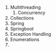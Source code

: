 1. Multithreading
	1. Concurrency
2. Collections
3. Spring
4. Springboot
5. Exception Handling
6. Enumerations
7. 